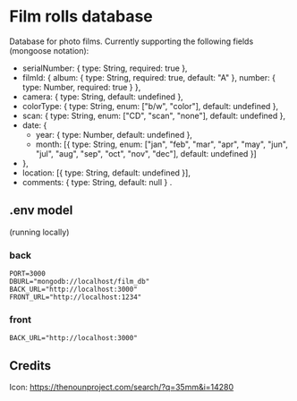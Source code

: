 # Film rolls database
Database for photo films. Currently supporting the following fields (mongoose notation):
+ serialNumber: { type: String, required: true },
+ filmId: { album: { type: String, required: true, default: "A" }, number: { type: Number, required: true } },
+ camera: { type: String, default: undefined },
+ colorType: { type: String, enum: ["b/w", "color"], default: undefined },
+ scan: { type: String, enum: ["CD", "scan", "none"], default: undefined },
+ date: {
  * year: { type: Number, default: undefined },
  * month: [{ type: String, enum: ["jan", "feb", "mar", "apr", "may", "jun", "jul", "aug", "sep", "oct", "nov", "dec"], default: undefined }]
+ },
+ location: [{ type: String, default: undefined }],
+ comments: { type: String, default: null }
.

## .env model
(running locally)

### back
````
PORT=3000
DBURL="mongodb://localhost/film_db"
BACK_URL="http://localhost:3000"
FRONT_URL="http://localhost:1234"
````

### front 
````
BACK_URL="http://localhost:3000"
````

## Credits
Icon: https://thenounproject.com/search/?q=35mm&i=14280